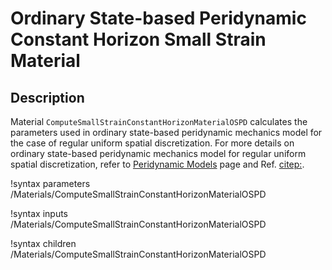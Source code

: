 # Ordinary State-based Peridynamic Constant Horizon Small Strain Material

## Description

Material `ComputeSmallStrainConstantHorizonMaterialOSPD` calculates the parameters used in ordinary state-based peridynamic mechanics model for the case of regular uniform spatial discretization. For more details on ordinary state-based peridynamic mechanics model for regular uniform spatial discretization, refer to [Peridynamic Models](peridynamics/PeridynamicModels.md) page and Ref. [citep:](Madenci2014book).

!syntax parameters /Materials/ComputeSmallStrainConstantHorizonMaterialOSPD

!syntax inputs /Materials/ComputeSmallStrainConstantHorizonMaterialOSPD

!syntax children /Materials/ComputeSmallStrainConstantHorizonMaterialOSPD
